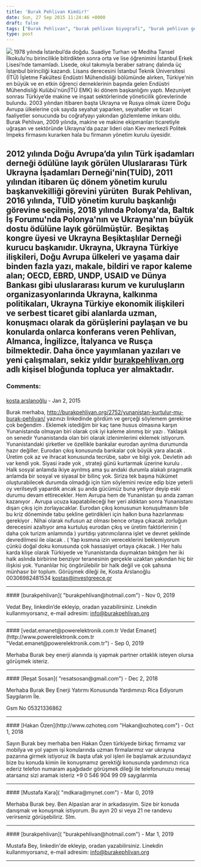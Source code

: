 ```yaml
---
title: 'Burak Pehlivan Kimdir?'
date: Sun, 27 Sep 2015 11:24:46 +0000
draft: false
tags: ["Burak Pehlivan", "burak pehlivan biyografi", "burak pehlivan geçmişi", "burak pehlivan hakkında", "burak pehlivan kimdir?", "Burak Pehlivan özgeçmiş", "Genel", "İstanbul Erkek Lisesi", "İTÜ EMK", "TUİD", "TUİD (Türk Ukrayna İşadamları Derneği)", "Ukrayna Beşiktaşlılar Derneği", "Yaşam"]
type: post
---
```


[![](http://burakpehlivan.org/wp-content/uploads/2015/09/17904049_1411000488965826_4669571965698698246_n.jpg)
](http://burakpehlivan.org/wp-content/uploads/2015/09/IMG_2576.jpg) 1978 yılında İstanbul’da doğdu. Suadiye Turhan ve Mediha Tansel İlkokulu’nu birincilikle bitirdikten sonra orta ve lise öğrenimini İstanbul Erkek Lisesi’nde tamamladı. Lisede, okul takımıyla beraber satranç dalında üç İstanbul birinciliği kazandı. Lisans derecesini İstanbul Teknik Üniversitesi (İTÜ) İşletme Fakültesi Endüstri Mühendisliği bölümünde alırken, Türkiye'nin en büyük ve en etkin öğrenci derneklerinin başında gelen Endüstri Mühendisliği Kulübü'nün(İTÜ EMK) iki dönem başkanlığını yaptı. Mezuniyet sonrası Türkiye’de makine ve inşaat sektörlerinde yöneticilik görevlerinde bulundu. 2003 yılından itibaren başta Ukrayna ve Rusya olmak üzere Doğu Avrupa ülkelerine çok sayıda seyahat yaparken, seyahatler ve ticari faaliyetler sonucunda bu coğrafyayı yakından gözlemleme imkanı oldu. Burak Pehlivan, 2009 yılında, makine ve makine ekipmanları ticaretiyle uğraşan ve sektöründe Ukrayna'da pazar lideri olan Kiev merkezli Politek Impeks firmasını kurarken hala bu firmanın yönetim kurulu üyesidir.

2012 yılında Doğu Avrupa’da yılın Türk işadamları derneği ödülüne layık görülen Uluslararası Türk Ukrayna İşadamları Derneği'nin(TUİD), 2011 yılından itibaren üç dönem yönetim kurulu başkanvekilliği görevini yürüten  Burak Pehlivan, 2016 yılında, TUİD yönetim kurulu başkanlığı görevine seçilmiş, 2018 yılında Polonya'da, Baltık İş Forumu'nda Polonya'nın ve Ukrayna'nın büyük dostu ödülüne layık görülmüştür.  Beşiktaş kongre üyesi ve Ukrayna Beşiktaşlılar Derneği kurucu başkanıdır. Ukrayna, Ukrayna Türkiye ilişkileri, Doğu Avrupa ülkeleri ve yaşama dair binden fazla yazı, makale, bildiri ve rapor kaleme alan; OECD, EBRD, UNDP, USAID ve Dünya Bankası gibi uluslararası kurum ve kuruluşların organizasyonlarında Ukrayna, kalkınma politikaları, Ukrayna Türkiye ekonomik ilişkileri ve serbest ticaret gibi alanlarda uzman, konuşmacı olarak da görüşlerini paylaşan ve bu konularda onlarca konferans veren Pehlivan, Almanca, İngilizce, İtalyanca ve Rusça bilmektedir. Daha önce yayımlanan yazıları ve yeni çalışmaları, sekiz yıldır [burakpehlivan.org](http://burakpehlivan.org) adlı kişisel bloğunda topluca yer almaktadır.
---
### Comments:
#### 
[kosta arslanoğlu](http://www.investgreece.gr "kostas@investgreece.gr") - <time datetime="2015-01-13 13:58:05">Jan 2, 2015</time>

Burak merhaba, 
http://burakpehlivan.org/2752/yunanistan-kurtulur-mu-burak-pehlivan/ yazınızı linkedinde gördüm ve gerçeği söylemem gerekirse çok beğendim . Eklemek istediğim bir kaç tane husus olmasına karşın Yunanistanda olmayan biri olarak çok iyi kaleme alınmış bir yazı . 
Yaklaşık on senedir Yunanistanda olan biri olarak izlenimlerimi eklemek istiyorum. 
Yunanistandaki şirketler ve özellikle bankalar eurodan ayrılma durumunda hazır değiller. 
Eurodan çıkış konusunda bankalar çok büyük yara alacak . 
Üretim çok az ve ihracat konusunda tecrübe, sabır ve bilgi yok. 
Devletin adı var kendi yok. Siyasi irade yok , strateji günü kurtarmak üzerine kurulu . 
Halk sosyal anlamda ikiye ayrılmış ama şu andaki durumla alakalı pragmatik anlamda bir sosyal ve siyasal bir bilinç yok.
Siriza tek başına hükümet oluşturabilecek durumda olmadığı için tüm söylemini revize edip bize yeterli oy verilseydi yapardık ancak şu anda gücümüz buna yetiyor deyip eski durumu devam ettirecekler. 
Hem Avrupa hem de Yunanistan şu anda zaman kazanıyor . 
Avrupa ucuza kapatabileceği her yeri aldıktan sonra Yunanistanı dışarı çıkış için zorlayacaklar. 
Eurodan çıkış konusunun konuşulmasını bile bu kriz döneminde tabu şekline getirdikleri için halkın buna hazırlanması gerekiyor .
Nihai olarak nufusun az olması bence ortaya çıkacak zorluğun derecesini azaltıyor ama kurtuluş eurodan çıkış ve üretim faktörlerinin ( daha çok turizm anlamında ) yurtdışı yatırımcılarına işlet ve devret şeklinde devredilmesi ile olacak . ( Yap kısmına izin vereceklerini beklemiyorum çünkü doğal doku konusunda çok hassasiyet ortaya çıkacak. ) 
Her halu karda klişe olarak Türkiyede ve Yunanistanda duymaktan bıktığım her iki halk aslında birbirine benziyor teranesinin gerçekle uzaktan yakından hiç bir ilişkisi yok. 
Yunanlılar hiç öngörülebilir bir halk değil ve çok şahsına münhasır bir toplum. 
Görüşmek dileği ile, 
Kosta Arslanoğlu 
00306982481534
kostas@investgreece.gr
<hr />
#### 
[burakpehlivan]( "burakpehlivan@hotmail.com") - <time datetime="2019-11-03 23:17:09">Nov 0, 2019</time>

Vedat Bey, linkedin’de ekleyip, oradan yazabilirsiniz. Linekdin kullanmıyorsanız, e-mail adresim: info@burakpehlivan.org
<hr />
#### 
[vedat.emanet@powerelektronik.com.tr Vedat Emanet](http://www.powerelektronik.com.tr "Vedat.emanet@powerelektronik.com.tr") - <time datetime="2019-09-15 22:16:58">Sep 0, 2019</time>

Merhaba Burak bey enerji alanında iş yapmak partner ortaklık isteyen olursa görüşmek isteriz.
<hr />
#### 
[Reşat Sosan]( "resatsosan@gmail.com") - <time datetime="2018-12-25 14:42:36">Dec 2, 2018</time>

Merhaba Burak Bey 
Enerji Yatırmı Konusunda Yardımınızı Rica Ediyorum 
Saygılarım İle. 

Gsm No 05321336862
<hr />
#### 
[Hakan Özen](http://www.ozhoteq.com "Hakan@ozhoteq.com") - <time datetime="2018-10-22 10:59:59">Oct 1, 2018</time>

Sayın Burak bey merhaba ben Hakan Özen türkiyede birkaç firmamız var mobilya ve yol yapım işi konularında uzman firmalarımız var ukrayna pazarına girmek istiyoruz ilk başta ufak yol işleri ile başlamak arzusundayız bize bu konuda kimin ile konuşmamız gerektiği konusunda yardımınızı rica ederiz telefon numaram aşağıdadır görüşmek dileği ile telefonunuzu mesaj atarsanız sizi aramak isteriz +9 0 546 904 99 09 saygılarımla
<hr />
#### 
[Mustafa Kara]( "mdkara@mynet.com") - <time datetime="2019-03-10 19:27:22">Mar 0, 2019</time>

Merhaba Burak bey. Ben Alpaslan arar in arkadasıyim. Size bir konuda danışmak ve konuşmak istiyorum. Bu ayın 20 si veya 21 ne randevu verirseniz görüşebiliriz. Slm.
<hr />
#### 
[burakpehlivan]( "burakpehlivan@hotmail.com") - <time datetime="2019-03-11 00:59:01">Mar 1, 2019</time>

Mustafa Bey, linkedin'de ekleyip, oradan yazabilirsiniz. Linekdin kullanmıyorsanız, e-mail adresim: info@burakephlivan.org
<hr />
